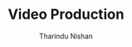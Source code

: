 ---
is_programmatic_layout_7: true
draft: false
title: "Video Production"
snippet: "Video Production"
image:
  src: /images/pseo/video-production.jpg
  alt: "Production process, project template, project management, team collaboration, productivity, task management"
publishDate: 2024-12-30
category: ""
author: "Tharindu Nishan"
tags:
  - "Teamplates"
  - "ProjectManagement"
  - "Team"
  - "Collaboration"
useCase: "Production process"
labels: ["Pre-Production","Production","Post-Production","Distribution","Evaluation"]
phases: ["Pre-Production","Production","Post-Production","Distribution","Evaluation & Feedback"]
tasks: ["Define the video’s purpose and target audience","Develop a script or storyboard outlining the video’s content, scenes, and dialogue","Create a production plan detailing the timeline, budget, equipment, and crew required for filming","Scout and secure filming locations, and obtain necessary permits or permissions","Set up equipment and conduct rehearsals before shooting the actual video","Film the video, ensuring high-quality audio and visual captures, along with proper lighting","Edit the video footage, including cutting, adding effects, and incorporating graphics or music","Distribute the final video through appropriate channels (e.g., social media, websites, email newsletters) and monitor engagement metrics for performance analysis" ]
description: "This template is designed to guide teams through the video production process, from pre-production planning to post-production editing and distribution. It ensures that all aspects of video creation are managed effectively to deliver high-quality content."
related: ["blog-management","customer-feedback-analysis","e-commerce-development","event-planning"]
---